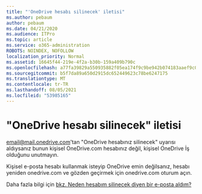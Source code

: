 ```yaml
---
title: "'OneDrive hesabı silinecek' iletisi"
ms.author: pebaum
author: pebaum
ms.date: 04/21/2020
ms.audience: ITPro
ms.topic: article
ms.service: o365-administration
ROBOTS: NOINDEX, NOFOLLOW
localization_priority: Normal
ms.assetid: 16645f44-219e-4f2a-b30b-159a409b790c
ms.openlocfilehash: a77fa39829a550935882f05ea174f9c9be942b074183aaef9c0e464c94cfb4ba
ms.sourcegitcommit: b5f7da89a650d2915dc652449623c78be6247175
ms.translationtype: MT
ms.contentlocale: tr-TR
ms.lasthandoff: 08/05/2021
ms.locfileid: "53985165"
---
```

# <a name="onedrive-account-will-be-deleted-message"></a>"OneDrive hesabı silinecek" iletisi

email@mail.onedrive.com'tan "OneDrive hesabınız silinecek" uyarısı aldıysanız bunun kişisel OneDrive.com hesabınız değil, kişisel OneDrive İş olduğunu unutmayın. 
  
Kişisel e-posta hesabı kullanmak isteyip OneDrive emin değilsanız, hesabı yeniden onedrive.com ve gözden geçirmek için onedrive.com oturum açın.
  
Daha fazla bilgi için [bkz. Neden hesabım silinecek diyen bir e-posta aldım?](https://go.microsoft.com/fwlink/?linkid=2036151&amp;clcid=0x409)
  

